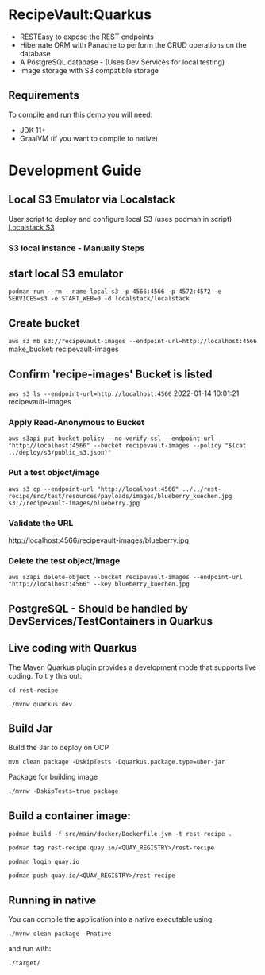 # RecipeVault:Quarkus

 - RESTEasy to expose the REST endpoints
 - Hibernate ORM with Panache to perform the CRUD operations on the database
 - A PostgreSQL database - (Uses Dev Services for local testing)
 - Image storage with S3 compatible storage

## Requirements

To compile and run this demo you will need:

- JDK 11+
- GraalVM (if you want to compile to native)

# Development Guide

## Local S3 Emulator via Localstack

User script to deploy and configure local S3 (uses podman in script)
[Localstack S3 ](../deploy/s3/setup_local_s3.sh)

### S3 local instance - Manually Steps
## start local S3 emulator
`podman run --rm --name local-s3 -p 4566:4566 -p 4572:4572 -e SERVICES=s3 -e START_WEB=0 -d localstack/localstack`

## Create bucket
`aws s3 mb s3://recipevault-images --endpoint-url=http://localhost:4566`
make_bucket: recipevault-images

## Confirm 'recipe-images' Bucket is listed
`aws s3 ls --endpoint-url=http://localhost:4566`
2022-01-14 10:01:21 recipevault-images

### Apply Read-Anonymous to Bucket
`aws s3api put-bucket-policy --no-verify-ssl --endpoint-url "http://localhost:4566" --bucket recipevault-images --policy "$(cat ../deploy/s3/public_s3.json)"`

### Put a test object/image
`aws s3 cp --endpoint-url "http://localhost:4566" ../../rest-recipe/src/test/resources/payloads/images/blueberry_kuechen.jpg s3://recipevault-images/blueberry.jpg`

### Validate the URL
http://localhost:4566/recipevault-images/blueberry.jpg

### Delete the test object/image
`aws s3api delete-object --bucket recipevault-images --endpoint-url "http://localhost:4566" --key blueberry_kuechen.jpg`


## PostgreSQL - Should be handled by DevServices/TestContainers in Quarkus


## Live coding with Quarkus

The Maven Quarkus plugin provides a development mode that supports
live coding. To try this out:

`cd rest-recipe`

`./mvnw quarkus:dev`


## Build Jar
Build the Jar to deploy on OCP

`mvn clean package -DskipTests -Dquarkus.package.type=uber-jar`

Package for building image

`./mvnw -DskipTests=true package`

## Build a container image:

`podman build -f src/main/docker/Dockerfile.jvm -t rest-recipe .`

`podman tag rest-recipe quay.io/<QUAY_REGISTRY>/rest-recipe`

`podman login quay.io`

`podman push quay.io/<QUAY_REGISTRY>/rest-recipe`


## Running in native
You can compile the application into a native executable using:

`./mvnw clean package -Pnative`

and run with:

`./target/` 
